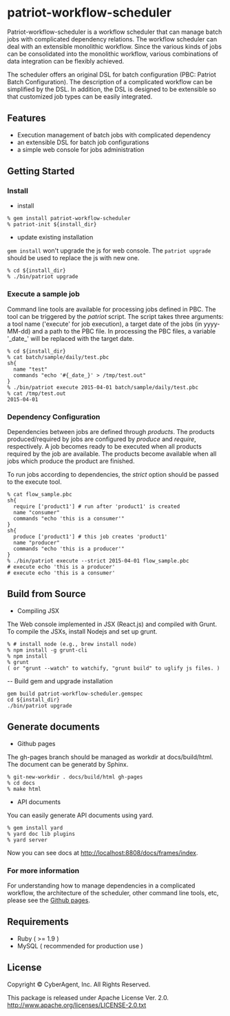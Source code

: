 patriot-workflow-scheduler
=============

Patriot-workflow-scheduler is a workflow scheduler that can manage
batch jobs with complicated dependency relations.  The workflow
scheduler can deal with an extensible monolithic workflow.  Since the
various kinds of jobs can be consolidated into the monolithic
workflow, various combinations of data integration can be flexibly
achieved.

The scheduler offers an original DSL for batch configuration (PBC: Patriot
Batch Configuration).  The description of a complicated workflow can
be simplified by the DSL.  In addition, the DSL is designed to be
extensible so that customized job types can be easily integrated.


Features
-------

* Execution management of batch jobs with complicated dependency
* an extensible DSL for batch job configurations
* a simple web console for jobs administration


Getting Started
-------

### Install

- install

```
% gem install patriot-workflow-scheduler
% patriot-init ${install_dir}
```
- update existing installation

`gem install` won't upgrade the js for web console. The `patriot upgrade` should be used to replace the js with new one.

```
% cd ${install_dir}
% ./bin/patriot upgrade
```


### Execute a sample job

Command line tools are available for processing jobs defined in PBC.
The tool can be triggered by the _patriot_ script.
The script takes three arguments: a tool name ('execute' for job execution), a target date of the jobs (in yyyy-MM-dd) and a path to the PBC file.
In processing the PBC files, a variable '\_date\_' will be replaced with the target date.

```
% cd ${install_dir}
% cat batch/sample/daily/test.pbc
sh{
  name "test"
  commands "echo '#{_date_}' > /tmp/test.out"
}
% ./bin/patriot execute 2015-04-01 batch/sample/daily/test.pbc
% cat /tmp/test.out
2015-04-01

```

### Dependency Configuration

Dependencies between jobs are defined through *products*.
The products produced/required by jobs are configured by _produce_ and _require_, respectively.
A job becomes ready to be executed when all products required by the job are available.
The products become available when all jobs which produce the product are finished.

To run jobs according to dependencies, the _strict_ option should be passed to the execute tool.

```
% cat flow_sample.pbc
sh{
  require ['product1'] # run after 'product1' is created
  name "consumer"
  commands "echo 'this is a consumer'"
}
sh{
  produce ['product1'] # this job creates 'product1'
  name "producer"
  commands "echo 'this is a producer'"
}
% ./bin/patriot execute --strict 2015-04-01 flow_sample.pbc
# execute echo 'this is a producer'
# execute echo 'this is a consumer'
```

Build from Source
-------

- Compiling JSX

The Web console implemented in JSX (React.js) and compiled with Grunt.
To compile the JSXs, install Nodejs and set up grunt.

```
% # install node (e.g., brew install node)
% npm install -g grunt-cli
% npm install
% grunt
( or "grunt --watch" to watchify, "grunt build" to uglify js files. )
```

-- Build gem and upgrade installation

```
gem build patriot-workflow-scheduler.gemspec
cd ${install_dir}
./bin/patriot upgrade
```



Generate documents
-------

- Github pages

The gh-pages branch should be managed as workdir at docs/build/html.
The document can be generatd by Sphinx.

```
% git-new-workdir . docs/build/html gh-pages
% cd docs
% make html
```


- API documents

You can easily generate API documents using yard.

```
% gem install yard
% yard doc lib plugins
% yard server
```

Now you can see docs at [http://localhost:8808/docs/frames/index](http://localhost:8808/docs/frames/index).

### For more information

For understanding how to manage dependencies in a complicated workflow, the architecture of the scheduler, other command line tools, etc,
please see the [Github pages](https://CyberAgent.github.io/patriot-workflow-scheduler).

Requirements
-------
* Ruby ( >= 1.9 )
* MySQL ( recommended for production use )

License
-------

Copyright © CyberAgent, Inc. All Rights Reserved.

This package is released under Apache License Ver. 2.0.
http://www.apache.org/licenses/LICENSE-2.0.txt

